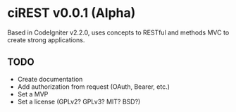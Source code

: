 # ciREST v0.0.1 (Alpha)

Based in CodeIgniter v2.2.0, uses concepts to RESTful and methods MVC to create strong applications.

## TODO

* Create documentation
* Add authorization from request (OAuth, Bearer, etc.)
* Set a MVP
* Set a license (GPLv2? GPLv3? MIT? BSD?)
